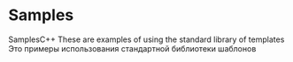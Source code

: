 # Samples
SamplesC++
These are examples of using the standard library of templates
Это примеры использования стандартной библиотеки шаблонов
